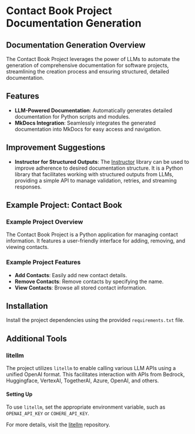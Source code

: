 # Contact Book Project Documentation Generation

## Documentation Generation Overview

The Contact Book Project leverages the power of LLMs to automate the generation of comprehensive documentation for software projects, streamlining the creation process and ensuring structured, detailed documentation.

## Features

- **LLM-Powered Documentation**: Automatically generates detailed documentation for Python scripts and modules.
- **MkDocs Integration**: Seamlessly integrates the generated documentation into MkDocs for easy access and navigation.

## Improvement Suggestions

- **Instructor for Structured Outputs**: The [Instructor](https://github.com/jxnl/instructor) library can be used to improve adherence to desired documentation structure. It is a Python library that facilitates working with structured outputs from LLMs, providing a simple API to manage validation, retries, and streaming responses.

## Example Project: Contact Book

### Example Project Overview

The Contact Book Project is a Python application for managing contact information. It features a user-friendly interface for adding, removing, and viewing contacts.

### Example Project Features

- **Add Contacts**: Easily add new contact details.
- **Remove Contacts**: Remove contacts by specifying the name.
- **View Contacts**: Browse all stored contact information.

## Installation

Install the project dependencies using the provided `requirements.txt` file.

## Additional Tools

### litellm

The project utilizes `litellm` to enable calling various LLM APIs using a unified OpenAI format. This facilitates interaction with APIs from Bedrock, Huggingface, VertexAI, TogetherAI, Azure, OpenAI, and others.

#### Setting Up

To use `litellm`, set the appropriate environment variable, such as `OPENAI_API_KEY` or `COHERE_API_KEY`.

For more details, visit the [litellm](https://github.com/BerriAI/litellm) repository.
